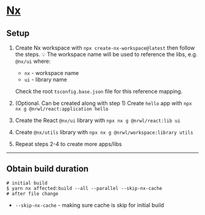 # [Nx](https://nx.dev/)

## Setup

1. Create Nx workspace with `npx create-nx-workspace@latest` then follow the steps.
   💡 The workspace name will be used to reference the libs, e.g. `@nx/ui` where:

   - `nx` - workspace name
   - `ui` - library name

   Check the root `tsconfig.base.json` file for this reference mapping.

2. (Optional. Can be created along with step 1) Create `hello` app with `npx nx g @nrwl/react:application hello`
3. Create the React `@nx/ui` library with `npx nx g @nrwl/react:lib ui`
4. Create `@nx/utils` library with `npx nx g @nrwl/workspace:library utils`
5. Repeat steps 2-4 to create more apps/libs

---

## Obtain build duration

```shell
# initial build
$ yarn nx affected:build --all --parallel --skip-nx-cache
# after file change

```

- `--skip-nx-cache` - making sure cache is skip for initial build
